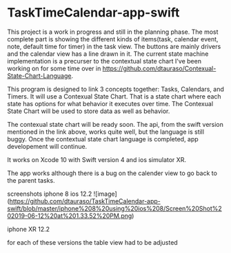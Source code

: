 # TaskTimeCalendar-app-swift
This project is a work in progress and still in the planning phase.  The most complete part is showing the different kinds of items(task, calendar event, note, default time for timer) in the task view.  The buttons are mainly drivers and the calendar view
has a line drawn in it.  The current state machine implementation is a precurser to the contextual state chart I've been working on for some time over in https://github.com/dtauraso/Contexual-State-Chart-Language.

This program is designed to link 3 concepts together: Tasks, Calendars, and Timers.  It will use a Contexual State Chart.  That is a state chart where each state has options for what behavior it executes over time.  The Contexual State Chart will be used to store data as well as behavior.

The contexual state chart will be ready soon.  The api, from the swift version mentioned in the link above, works quite well, but the language is still buggy.  Once the contextual state chart language is completed, app developement will continue.


It works on Xcode 10 with Swift version 4 and ios simulator XR.

The app works although there is a bug on the calender view to go back to the parent tasks.

screenshots
iphone 8 ios 12.2
![image]
(https://github.com/dtauraso/TaskTimeCalendar-app-swift/blob/master/iphone%208%20using%20ios%208/Screen%20Shot%202019-06-12%20at%201.33.52%20PM.png)

iphone XR 12.2

for each of these versions the table view had to be adjusted
